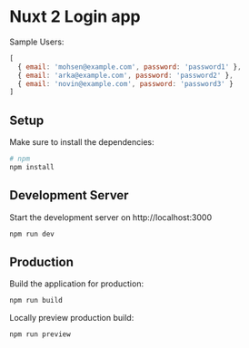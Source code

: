 # Nuxt 2 Login app

Sample Users:
```js
[
  { email: 'mohsen@example.com', password: 'password1' },
  { email: 'arka@example.com', password: 'password2' },
  { email: 'novin@example.com', password: 'password3' }
]
```

## Setup

Make sure to install the dependencies:

```bash
# npm
npm install
```

## Development Server

Start the development server on http://localhost:3000

```bash
npm run dev
```

## Production

Build the application for production:

```bash
npm run build
```

Locally preview production build:

```bash
npm run preview
```